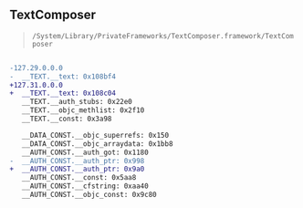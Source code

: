 ## TextComposer

> `/System/Library/PrivateFrameworks/TextComposer.framework/TextComposer`

```diff

-127.29.0.0.0
-  __TEXT.__text: 0x108bf4
+127.31.0.0.0
+  __TEXT.__text: 0x108c04
   __TEXT.__auth_stubs: 0x22e0
   __TEXT.__objc_methlist: 0x2f10
   __TEXT.__const: 0x3a98

   __DATA_CONST.__objc_superrefs: 0x150
   __DATA_CONST.__objc_arraydata: 0x1bb8
   __AUTH_CONST.__auth_got: 0x1180
-  __AUTH_CONST.__auth_ptr: 0x998
+  __AUTH_CONST.__auth_ptr: 0x9a0
   __AUTH_CONST.__const: 0x5aa8
   __AUTH_CONST.__cfstring: 0xaa40
   __AUTH_CONST.__objc_const: 0x9c80

```
